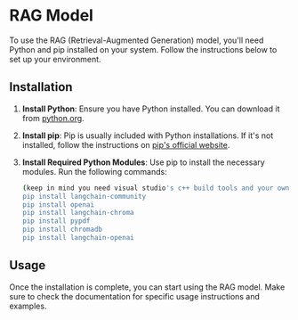 # RAG Model

To use the RAG (Retrieval-Augmented Generation) model, you'll need Python and pip installed on your system. Follow the instructions below to set up your environment.

## Installation

1. **Install Python**: Ensure you have Python installed. You can download it from [python.org](https://www.python.org/).

2. **Install pip**: Pip is usually included with Python installations. If it's not installed, follow the instructions on [pip's official website](https://pip.pypa.io/en/stable/installation/).

3. **Install Required Python Modules**: Use pip to install the necessary modules. Run the following commands:

    ```bash
    (keep in mind you need visual studio's c++ build tools and your own API key for AI use)
    pip install langchain-community
    pip install openai
    pip install langchain-chroma
    pip install pypdf
    pip install chromadb
    pip install langchain-openai
    ```


## Usage

Once the installation is complete, you can start using the RAG model. Make sure to check the documentation for specific usage instructions and examples.

